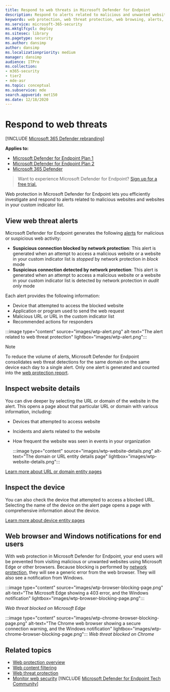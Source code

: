 ```yaml
---
title: Respond to web threats in Microsoft Defender for Endpoint
description: Respond to alerts related to malicious and unwanted websites. Understand how web threat protection informs end users through their web browsers and Windows notifications
keywords: web protection, web threat protection, web browsing, alerts, response, security, phishing, malware, exploit, websites, network protection, Edge, Internet Explorer, Chrome, Firefox, web browser, notifications, end users, Windows notifications, blocking page,
ms.service: microsoft-365-security
ms.mktglfcycl: deploy
ms.sitesec: library
ms.pagetype: security
ms.author: dansimp
author: dansimp
ms.localizationpriority: medium
manager: dansimp
audience: ITPro
ms.collection: 
- m365-security
- tier2
- mde-asr
ms.topic: conceptual
ms.subservice: mde
search.appverid: met150
ms.date: 12/18/2020
---
```


# Respond to web threats

[!INCLUDE [Microsoft 365 Defender rebranding](../../includes/microsoft-defender.md)]

**Applies to:**
- [Microsoft Defender for Endpoint Plan 1](https://go.microsoft.com/fwlink/p/?linkid=2154037)
- [Microsoft Defender for Endpoint Plan 2](https://go.microsoft.com/fwlink/p/?linkid=2154037)
- [Microsoft 365 Defender](https://go.microsoft.com/fwlink/?linkid=2118804)

> Want to experience Microsoft Defender for Endpoint? [Sign up for a free trial.](https://signup.microsoft.com/create-account/signup?products=7f379fee-c4f9-4278-b0a1-e4c8c2fcdf7e&ru=https://aka.ms/MDEp2OpenTrial?ocid=docs-wdatp-main-abovefoldlink&rtc=1)

Web protection in Microsoft Defender for Endpoint lets you efficiently investigate and respond to alerts related to malicious websites and websites in your custom indicator list.

## View web threat alerts

Microsoft Defender for Endpoint generates the following [alerts](manage-alerts.md) for malicious or suspicious web activity:

- **Suspicious connection blocked by network protection**: This alert is generated when an attempt to access a malicious website or a website in your custom indicator list is *stopped* by network protection in *block* mode
- **Suspicious connection detected by network protection**: This alert is generated when an attempt to access a malicious website or a website in your custom indicator list is detected by network protection in *audit only* mode

Each alert provides the following information:

- Device that attempted to access the blocked website
- Application or program used to send the web request
- Malicious URL or URL in the custom indicator list
- Recommended actions for responders

:::image type="content" source="images/wtp-alert.png" alt-text="The alert related to web threat protection" lightbox="images/wtp-alert.png":::

> [!NOTE]
> To reduce the volume of alerts, Microsoft Defender for Endpoint consolidates web threat detections for the same domain on the same device each day to a single alert. Only one alert is generated and counted into the [web protection report](web-protection-monitoring.md).

## Inspect website details

You can dive deeper by selecting the URL or domain of the website in the alert. This opens a page about that particular URL or domain with various information, including:

- Devices that attempted to access website
- Incidents and alerts related to the website
- How frequent the website was seen in events in your organization

  :::image type="content" source="images/wtp-website-details.png" alt-text="The domain or URL entity details page" lightbox="images/wtp-website-details.png":::

[Learn more about URL or domain entity pages](investigate-domain.md)

## Inspect the device

You can also check the device that attempted to access a blocked URL. Selecting the name of the device on the alert page opens a page with comprehensive information about the device.

[Learn more about device entity pages](investigate-machines.md)

## Web browser and Windows notifications for end users

With web protection in Microsoft Defender for Endpoint, your end users will be prevented from visiting malicious or unwanted websites using Microsoft Edge or other browsers. Because blocking is performed by [network protection](network-protection.md), they will see a generic error from the web browser. They will also see a notification from Windows.

:::image type="content" source="images/wtp-browser-blocking-page.png" alt-text="The Microsoft Edge showing a 403 error, and the Windows notification" lightbox="images/wtp-browser-blocking-page.png":::

*Web threat blocked on Microsoft Edge*

:::image type="content" source="images/wtp-chrome-browser-blocking-page.png" alt-text="The Chrome web browser showing a secure connection warning, and the Windows notification" lightbox="images/wtp-chrome-browser-blocking-page.png":::
*Web threat blocked on Chrome*

## Related topics

- [Web protection overview](web-protection-overview.md)
- [Web content filtering](web-content-filtering.md)
- [Web threat protection](web-threat-protection.md)
- [Monitor web security](web-protection-monitoring.md)
[!INCLUDE [Microsoft Defender for Endpoint Tech Community](../../includes/defender-mde-techcommunity.md)]
